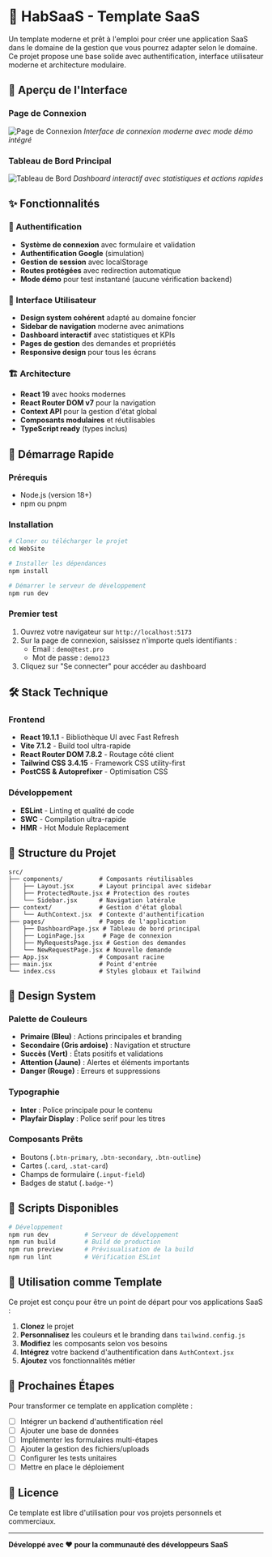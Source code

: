 # 🏢 HabSaaS - Template SaaS

Un template moderne et prêt à l'emploi pour créer une application SaaS dans le domaine de la gestion que vous pourrez adapter selon le domaine. Ce projet propose une base solide avec authentification, interface utilisateur moderne et architecture modulaire.

## 📸 Aperçu de l'Interface

### Page de Connexion
![Page de Connexion](\public\login.png)
*Interface de connexion moderne avec mode démo intégré*

### Tableau de Bord Principal
![Tableau de Bord](\public\home.png)
*Dashboard interactif avec statistiques et actions rapides*

## ✨ Fonctionnalités

### 🔐 Authentification
- **Système de connexion** avec formulaire et validation
- **Authentification Google** (simulation)
- **Gestion de session** avec localStorage
- **Routes protégées** avec redirection automatique
- **Mode démo** pour test instantané (aucune vérification backend)

### 🎨 Interface Utilisateur
- **Design system cohérent** adapté au domaine foncier
- **Sidebar de navigation** moderne avec animations
- **Dashboard interactif** avec statistiques et KPIs
- **Pages de gestion** des demandes et propriétés
- **Responsive design** pour tous les écrans

### 🏗️ Architecture
- **React 19** avec hooks modernes
- **React Router DOM v7** pour la navigation
- **Context API** pour la gestion d'état global
- **Composants modulaires** et réutilisables
- **TypeScript ready** (types inclus)

## 🚀 Démarrage Rapide

### Prérequis
- Node.js (version 18+)
- npm ou pnpm

### Installation

```bash
# Cloner ou télécharger le projet
cd WebSite

# Installer les dépendances
npm install

# Démarrer le serveur de développement
npm run dev
```

### Premier test
1. Ouvrez votre navigateur sur `http://localhost:5173`
2. Sur la page de connexion, saisissez n'importe quels identifiants :
   - Email : `demo@test.pro`
   - Mot de passe : `demo123`
3. Cliquez sur "Se connecter" pour accéder au dashboard

## 🛠️ Stack Technique

### Frontend
- **React 19.1.1** - Bibliothèque UI avec Fast Refresh
- **Vite 7.1.2** - Build tool ultra-rapide
- **React Router DOM 7.8.2** - Routage côté client
- **Tailwind CSS 3.4.15** - Framework CSS utility-first
- **PostCSS & Autoprefixer** - Optimisation CSS

### Développement
- **ESLint** - Linting et qualité de code
- **SWC** - Compilation ultra-rapide
- **HMR** - Hot Module Replacement

## 📁 Structure du Projet

```
src/
├── components/          # Composants réutilisables
│   ├── Layout.jsx       # Layout principal avec sidebar
│   ├── ProtectedRoute.jsx # Protection des routes
│   └── Sidebar.jsx      # Navigation latérale
├── context/             # Gestion d'état global
│   └── AuthContext.jsx  # Contexte d'authentification
├── pages/               # Pages de l'application
│   ├── DashboardPage.jsx # Tableau de bord principal
│   ├── LoginPage.jsx     # Page de connexion
│   ├── MyRequestsPage.jsx # Gestion des demandes
│   └── NewRequestPage.jsx # Nouvelle demande
├── App.jsx              # Composant racine
├── main.jsx             # Point d'entrée
└── index.css            # Styles globaux et Tailwind
```

## 🎨 Design System

### Palette de Couleurs
- **Primaire (Bleu)** : Actions principales et branding
- **Secondaire (Gris ardoise)** : Navigation et structure
- **Succès (Vert)** : États positifs et validations
- **Attention (Jaune)** : Alertes et éléments importants
- **Danger (Rouge)** : Erreurs et suppressions

### Typographie
- **Inter** : Police principale pour le contenu
- **Playfair Display** : Police serif pour les titres

### Composants Prêts
- Boutons (`.btn-primary`, `.btn-secondary`, `.btn-outline`)
- Cartes (`.card`, `.stat-card`)
- Champs de formulaire (`.input-field`)
- Badges de statut (`.badge-*`)

## 🔧 Scripts Disponibles

```bash
# Développement
npm run dev          # Serveur de développement
npm run build        # Build de production
npm run preview      # Prévisualisation de la build
npm run lint         # Vérification ESLint
```

## 📝 Utilisation comme Template

Ce projet est conçu pour être un point de départ pour vos applications SaaS :

1. **Clonez** le projet
2. **Personnalisez** les couleurs et le branding dans `tailwind.config.js`
3. **Modifiez** les composants selon vos besoins
4. **Intégrez** votre backend d'authentification dans `AuthContext.jsx`
5. **Ajoutez** vos fonctionnalités métier

## 🚀 Prochaines Étapes

Pour transformer ce template en application complète :

- [ ] Intégrer un backend d'authentification réel
- [ ] Ajouter une base de données
- [ ] Implémenter les formulaires multi-étapes
- [ ] Ajouter la gestion des fichiers/uploads
- [ ] Configurer les tests unitaires
- [ ] Mettre en place le déploiement

## 📄 Licence

Ce template est libre d'utilisation pour vos projets personnels et commerciaux.

---

**Développé avec ❤️ pour la communauté des développeurs SaaS**
